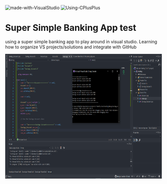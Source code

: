 ![made-with-VisualStudio](https://img.shields.io/badge/Made%20With-Visual%20Studio-ba88f3)  ![Using-CPlusPlus](https://img.shields.io/badge/Using-C%2B%2B-ff69b4)

# Super Simple Banking App test
using a super simple banking app to play around in visual studio. Learning how to organize VS projects/solutions and integrate with GitHub

<img src="./assets/screenshot.png"
     alt="Img"
     style="margin-right: 10px; height: 400px;" />
